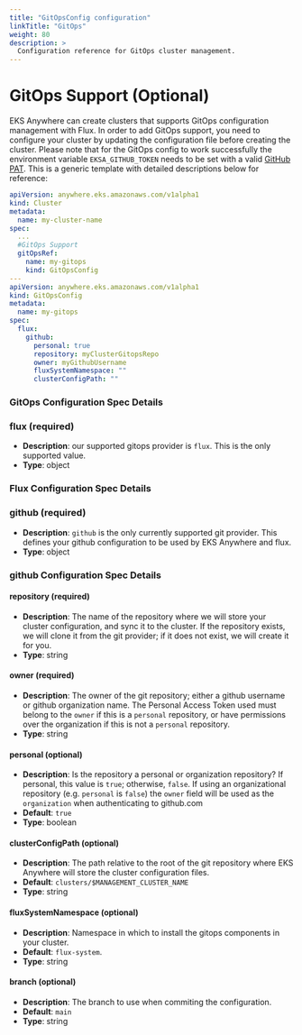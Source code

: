 ```yaml
---
title: "GitOpsConfig configuration"
linkTitle: "GitOps"
weight: 80
description: >
  Configuration reference for GitOps cluster management.
---
```


# GitOps Support (Optional)
EKS Anywhere can create clusters that supports GitOps configuration management with Flux. 
In order to add GitOps support, you need to configure your cluster by updating the configuration file before creating the cluster. 
Please note that for the GitOps config to work successfully the environment variable `EKSA_GITHUB_TOKEN` needs to be set with a valid [GitHub PAT](https://github.com/settings/tokens/new). This is a generic template with detailed descriptions below for reference:
```yaml
apiVersion: anywhere.eks.amazonaws.com/v1alpha1
kind: Cluster
metadata:
  name: my-cluster-name
spec:
  ...
  #GitOps Support
  gitOpsRef:
    name: my-gitops
    kind: GitOpsConfig
---
apiVersion: anywhere.eks.amazonaws.com/v1alpha1
kind: GitOpsConfig
metadata:
  name: my-gitops
spec:
  flux:
    github:
      personal: true
      repository: myClusterGitopsRepo
      owner: myGithubUsername
      fluxSystemNamespace: ""
      clusterConfigPath: ""
```

### GitOps Configuration Spec Details
### __flux__ (required)
* __Description__: our supported gitops provider is `flux`.
  This is the only supported value.
* __Type__: object

### Flux Configuration Spec Details
### __github__ (required)
* __Description__: `github` is the only currently supported git provider.
  This defines your github configuration to be used by EKS Anywhere and flux.
* __Type__: object

### github Configuration Spec Details
#### __repository__ (required)
* __Description__: The name of the repository where we will store your cluster configuration, and sync it to the cluster.
  If the repository exists, we will clone it from the git provider; if it does not exist, we will create it for you.
* __Type__: string

#### __owner__ (required)
* __Description__: The owner of the git repository; either a github username or github organization name.
  The Personal Access Token used must belong to the `owner` if this is a `personal` repository, or have permissions over the organization if this is not a `personal` repository.
* __Type__: string

#### __personal__ (optional)
* __Description__: Is the repository a personal or organization repository?
  If personal, this value is `true`; otherwise, `false`.
  If using an organizational repository (e.g. `personal` is `false`) the `owner` field will be used as the `organization` when authenticating to github.com
* __Default__: `true`
* __Type__: boolean

#### __clusterConfigPath__ (optional)
* __Description__: The path relative to the root of the git repository where EKS Anywhere will store the cluster configuration files.
* __Default__: `clusters/$MANAGEMENT_CLUSTER_NAME`
* __Type__: string

#### __fluxSystemNamespace__ (optional)
* __Description__: Namespace in which to install the gitops components in your cluster.
* __Default__: `flux-system`.
* __Type__: string

#### __branch__ (optional)
* __Description__: The branch to use when commiting the configuration.
* __Default__: `main`
* __Type__: string
